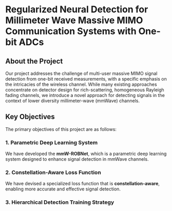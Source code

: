 # Regularized Neural Detection for Millimeter Wave Massive MIMO Communication Systems with One-bit ADCs

## About the Project

Our project addresses the challenge of multi-user massive MIMO signal detection from one-bit received measurements, with a specific emphasis on the intricacies of the wireless channel. While many existing approaches concentrate on detector design for rich-scattering, homogeneous Rayleigh fading channels, we introduce a novel approach for detecting signals in the context of lower diversity millimeter-wave (mmWave) channels.

## Key Objectives

The primary objectives of this project are as follows:

### 1. Parametric Deep Learning System

We have developed the **mmW-ROBNet**, which is a parametric deep learning system designed to enhance signal detection in mmWave channels.

### 2. Constellation-Aware Loss Function

We have devised a specialized loss function that is **constellation-aware**, enabling more accurate and effective signal detection.

### 3. Hierarchical Detection Training Strategy
